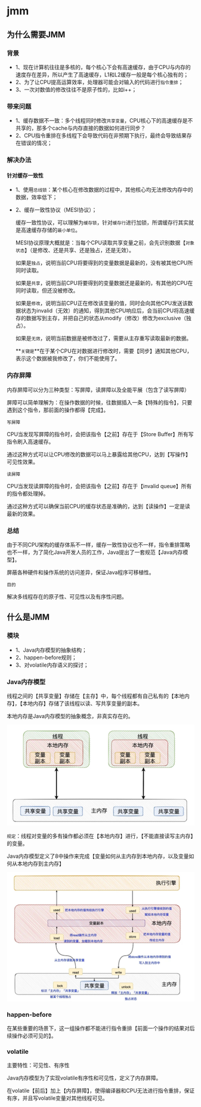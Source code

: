 # jmm

## 为什么需要JMM

### 背景

* 1、现在计算机往往是多核的，每个核心下会有高速缓存，由于CPU与内存的速度存在差异，所以产生了高速缓存，L1和L2缓存一般是每个核心独有的；
* 2、为了让CPU提高运算效率，处理器可能会对输入的代码进行`指令重排`；
* 3、一次对数值的修改往往不是原子性的，比如i++；

### 带来问题

* 1、缓存数据不一致：多个线程同时修改`共享变量`，CPU核心下的高速缓存是不共享的，那多个cache与内存直接的数据如何进行同步？
* 2、CPU指令重排在多线程下会导致代码在非预期下执行，最终会导致结果存在错误的情况；

### 解决办法

#### 针对缓存一致性

* 1、使用`总线锁`：某个核心在修改数据的过程中，其他核心均无法修改内存中的数据，效率低下；

* 2、缓存一致性协议（MESI协议）；

  缓存一致性协议，可以理解为`缓存锁`，针对`缓存行`进行加锁，所谓缓存行其实就是高速缓存存储的`最小单位`。

  MESI协议原理大概就是：当每个CPU读取共享变量之前，会先识别数据【`对象状态`】（是修改、还是共享、还是独占，还是无效）。

  如果是`独占`，说明当前CPU将要得到的变量数据是最新的，没有被其他CPU所同时读取。

  如果是`共享`，说明当前CPU将要得到的变量数据还是最新的，有其他的CPU在同时读取，但还没被修改。

  如果是`修改`，说明当前CPU正在修改该变量的值，同时会向其他CPU发送该数据状态为invalid（无效）的通知，得到其他CPU响应后，会当前CPU将高速缓存的数据写到主存，并把自己的状态从modify（修改）修改为exclusive（独占）。

  如果是`无效`，说明当前数据是被修改过了，需要从主存重写读取最新的数据。

  **`关键是`**在于某个CPU在对数据进行修改时，需要【同步】通知其他CPU，表示这个数据被我修改了，你们不能使用了。

### 内存屏障

内存屏障可以分为三种类型：写屏障，读屏障以及全能平展（包含了读写屏障）

屏障可以简单理解为：在操作数据的时候，往数据插入一条【特殊的指令】，只要遇到这个指令，那前面的操作都得【完成】。

`写屏障`

CPU当发现写屏障的指令时，会把该指令【之前】存在于【Store Buffer】所有写指令刷入高速缓存。

通过这种方式可以让CPU修改的数据可以马上暴露给其他CPU，达到【写操作】可见性效果。

`读屏障`

CPU当发现读屏障的指令时，会把该指令【之前】存在于【invalid queue】所有的指令都处理掉。

通过这种方式可以确保当前CPU的缓存状态是准确的，达到【读操作】一定是读最新的效果。

### 总结

由于不同CPU架构的缓存体系不一样，缓存一致性协议也不一样，指令重排策略也不一样，为了简化Java开发人员的工作，Java提出了一套规范【Java内存模型】。

屏蔽各种硬件和操作系统的访问差异，保证Java程序可移植性。

`目的`

解决多线程存在的原子性、可见性以及有序性问题。

## 什么是JMM

### 模块

* 1、Java内存模型的抽象结构；
* 2、happen-before规则；
* 3、对volatile内存语义的探讨；

### Java内存模型

线程之间的【共享变量】存储在【主存】中，每个线程都有自己私有的【本地内存】，【本地内存】存储了该线程以读、写共享变量的副本。

本地内存是Java内存模型的抽象概念，非真实存在的。

![3cf5d96522eb036b147bc2dd671b533d_640_wx_fmt=jpeg&tp=webp&wxfrom=5&wx_lazy=1&wx_co=1](img\3cf5d96522eb036b147bc2dd671b533d_640_wx_fmt=jpeg&tp=webp&wxfrom=5&wx_lazy=1&wx_co=1.webp)

`规定`：线程对变量的多有操作都必须在【本地内存】进行，【不能直接读写主内存】的变量。

Java内存模型定义了8中操作来完成【变量如何从主内存到本地内存，以及变量如何从本地内存到主内存】

![3badb3fe4285ee36d2e7189abcd616f9_640_wx_fmt=jpeg&tp=webp&wxfrom=5&wx_lazy=1&wx_co=1](img\3badb3fe4285ee36d2e7189abcd616f9_640_wx_fmt=jpeg&tp=webp&wxfrom=5&wx_lazy=1&wx_co=1.webp)

### happen-before

在某些重要的场景下，这一组操作都不能进行指令重排【前面一个操作的结果对后续操作必须可见的】。

### volatile

主要特性：可见性、有序性

Java内存模型为了实现volatile有序性和可见性，定义了内存屏障。

在volatile【前后】加上【内存屏障】，使得编译器和CPU无法进行指令重排，保证有序，并且写volatile变量对其他线程可见。